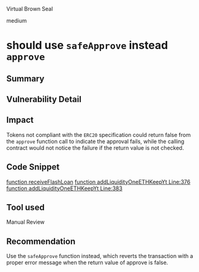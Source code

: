 Virtual Brown Seal

medium

# should use `safeApprove` instead `approve`

## Summary

## Vulnerability Detail

## Impact
Tokens not compliant with the `ERC20` specification could return false from the `approve` function call to indicate the approval fails, while the calling contract would not notice the failure if the return value is not checked.
## Code Snippet
[ function receiveFlashLoan](https://github.com/sherlock-audit/2024-05-napier-update/blob/main/metapool-router/src/MetapoolRouter.sol#L307)
[ function addLiquidityOneETHKeepYt Line:376](https://github.com/sherlock-audit/2024-05-napier-update/blob/main/metapool-router/src/MetapoolRouter.sol#L376)
[ function addLiquidityOneETHKeepYt Line:383](https://github.com/sherlock-audit/2024-05-napier-update/blob/main/metapool-router/src/MetapoolRouter.sol#L383)
## Tool used

Manual Review

## Recommendation
Use the `safeApprove` function instead, which reverts the transaction with a proper error message when the return value of approve is false.